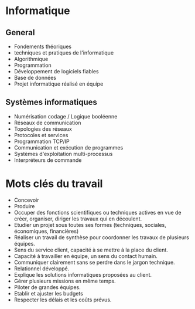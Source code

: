 Informatique
=============

General
-------

- Fondements théoriques
- techniques et pratiques de l'informatique
- Algorithmique
- Programmation
- Développement de logiciels fiables
- Base de données
- Projet informatique réalisé en équipe

Systèmes informatiques
----------------------

- Numérisation codage / Logique booléenne
- Réseaux de communication
- Topologies des réseaux
- Protocoles et services
- Programmation TCP/IP
- Communication et exécution de programmes
- Systèmes d'exploitation multi-processus
- Interpréteurs de commande

Mots clés du travail
====================

- Concevoir
- Produire
- Occuper des fonctions scientifiques ou techniques actives en vue de
  créer, organiser, diriger les travaux qui en découlent.
- Etudier un projet sous toutes ses formes (techniques, sociales,
  économiques, financières)
- Réaliser un travail de synthèse pour coordonner les travaux de
  plusieurs équipes.
- Sens du service client, capacité à se mettre à la place du client.
- Capacité à travailler en équipe, un sens du contact humain.
- Communiquer clairement sans se perdre dans le jargon technique.
- Relationnel développé.
- Explique les solutions informatiques proposées au client.
- Gérer plusieurs missions en même temps.
- Piloter de grandes équipes.
- Etablir et ajuster les budgets
- Respecter les délais et les coûts prévus.
